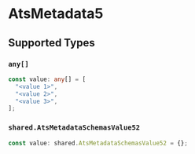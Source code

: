 # AtsMetadata5


## Supported Types

### `any[]`

```typescript
const value: any[] = [
  "<value 1>",
  "<value 2>",
  "<value 3>",
];
```

### `shared.AtsMetadataSchemasValue52`

```typescript
const value: shared.AtsMetadataSchemasValue52 = {};
```

